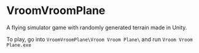 # VroomVroomPlane
A flying simulator game with randomly generated terrain made in Unity.

To play, go into `VroomVroomPlane\Vroom Vroom Plane\` and run `Vroom Vroom Plane.exe`
